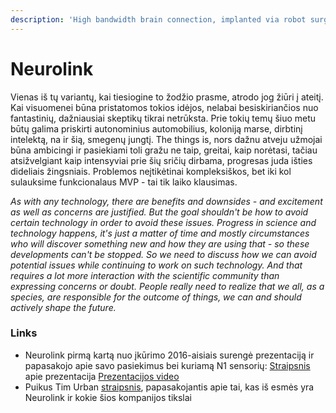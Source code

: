 ```yaml
---
description: 'High bandwidth brain connection, implanted via robot surgery'
---
```


# Neurolink

Vienas iš tų variantų, kai tiesiogine to žodžio prasme, atrodo jog žiūri į ateitį.  
Kai visuomenei būna pristatomos tokios idėjos, nelabai besiskiriančios nuo fantastinių, dažniausiai skeptikų tikrai netrūksta. Prie tokių temų šiuo metu būtų galima priskirti autonominius automobilius, koloniją marse, dirbtinį intelektą, na ir šią, smegenų jungtį. The things is, nors dažnu atveju užmojai būna ambicingi ir pasiekiami toli gražu ne taip, greitai, kaip norėtasi, tačiau atsižvelgiant kaip intensyviai prie šių sričių dirbama, progresas juda išties dideliais žingsniais. Problemos neįtikėtinai kompleksiškos, bet iki kol sulauksime funkcionalaus MVP - tai tik laiko klausimas. 

_As with any technology, there are benefits and downsides - and excitement as well as concerns are justified. But the goal shouldn't be how to avoid certain technology in order to avoid these issues. Progress in science and technology happens, it's just a matter of time and mostly circumstances who will discover something new and how they are using that - so these developments can't be stopped. So we need to discuss how we can avoid potential issues while continuing to work on such technology. And that requires a lot more interaction with the scientific community than expressing concerns or doubt. People really need to realize that we all, as a species, are responsible for the outcome of things, we can and should actively shape the future._

### Links

* Neurolink pirmą kartą nuo įkūrimo 2016-aisiais surengė prezentaciją ir papasakojo apie savo pasiekimus bei kuriamą N1 sensorių: [Straipsnis](https://www.theverge.com/2019/7/16/20697123/elon-musk-neuralink-brain-reading-thread-robot) apie prezentacija [Prezentacijos video](https://youtu.be/lA77zsJ31nA)
* Puikus Tim Urban [straipsnis](https://waitbutwhy.com/2017/04/neuralink.html), papasakojantis apie tai, kas iš esmės yra Neurolink ir kokie šios kompanijos tikslai



